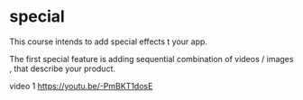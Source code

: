 # special
This course intends to add special effects t your app.

The first special feature is adding sequential combination of videos / images , that describe your product.

video 1          https://youtu.be/-PmBKT1dosE
